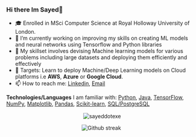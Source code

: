 ### Hi there Im Sayed👋



- 🎓 Enrolled in MSci Computer Science at Royal Holloway University of London.
- 🔭 I’m currently working on improving my skills on creating ML models and neural networks using Tensorflow and Python libraries
- 🌱 My skillset involves devising Machine learning models for various problems including large datasets and deploying them efficiently and effectively
- 🎯 Targets: Learn to deploy Machine/Deep Learning models on Cloud platforms i.e **AWS**, **Azure** or **Google Cloud**.
- 📫 How to reach me: [Linkedin](https://linkedin.com/in/sayeddotexe/), <a href="mailto:contact.ismailahmed@gmail.com">Email</a>  

**Technologies/Languages** I am familiar with: [Python](https://www.python.org/), [Java](https://www.java.com/en/), [TensorFlow](https://www.tensorflow.org/), [NumPy](https://numpy.org/), [Matplotlib](https://matplotlib.org/), [Pandas](https://pandas.pydata.org/), [Scikit-learn](https://scikit-learn.org/stable/), [SQL/PostgreSQL](https://www.postgresql.org/)


<div align="center">
<p>&nbsp;<img align="center" src="https://github-readme-stats.vercel.app/api?username=sayeddotexe&show_icons=true&locale=en&theme=github_dark&hide_border=false" alt="sayeddotexe" /></p>
</div>

<div align="center">
<p>
<img src="https://github-readme-stats.vercel.app/api/top-langs/?username=sayeddotexe&theme=github_dark&hide_border=false" alt="Github streak" />
</p>
</div>
